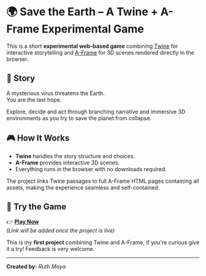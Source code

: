 # 🌍 Save the Earth – A Twine + A-Frame Experimental Game

This is a short **experimental web-based game** combining [Twine](https://twinery.org/) for interactive storytelling and [A-Frame](https://aframe.io/) for 3D scenes rendered directly in the browser.

## 🦠 Story

A mysterious virus threatens the Earth.  
You are the last hope.

Explore, decide and act through branching narrative and immersive 3D environments as you try to save the planet from collapse.

## 🎮 How It Works

- **Twine** handles the story structure and choices.
- **A-Frame** provides interactive 3D scenes.
- Everything runs in the browser with no downloads required.

The project links Twine passages to full A-Frame HTML pages containing all assets, making the experience seamless and self-contained.

## 🚀 Try the Game

👉 [**Play Now**](#)  
*_(Link will be added once the project is live)_*

This is my **first project** combining Twine and A-Frame, if you're curious give it a try! Feedback is very welcome.

---

**Created by:** *Ruth Moya*  

